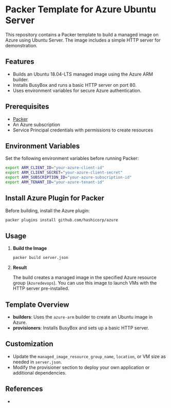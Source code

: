# Packer Template for Azure Ubuntu Server

This repository contains a Packer template to build a managed image on Azure using Ubuntu Server. The image includes a simple HTTP server for demonstration.

## Features

- Builds an Ubuntu 18.04-LTS managed image using the Azure ARM builder.
- Installs BusyBox and runs a basic HTTP server on port 80.
- Uses environment variables for secure Azure authentication.

## Prerequisites

- [Packer](https://www.packer.io/downloads)
- An Azure subscription
- Service Principal credentials with permissions to create resources

## Environment Variables

Set the following environment variables before running Packer:

```sh
export ARM_CLIENT_ID="your-azure-client-id"
export ARM_CLIENT_SECRET="your-azure-client-secret"
export ARM_SUBSCRIPTION_ID="your-azure-subscription-id"
export ARM_TENANT_ID="your-azure-tenant-id"
```

## Install Azure Plugin for Packer

Before building, install the Azure plugin:

```sh
packer plugins install github.com/hashicorp/azure
```

## Usage

1. **Build the Image**

   ```sh
   packer build server.json
   ```

2. **Result**

   The build creates a managed image in the specified Azure resource group (`Azuredevops`). You can use this image to launch VMs with the HTTP server pre-installed.

## Template Overview

- **builders**: Uses the `azure-arm` builder to create an Ubuntu image in Azure.
- **provisioners**: Installs BusyBox and sets up a basic HTTP server.

## Customization

- Update the `managed_image_resource_group_name`, `location`, or VM size as needed in `server.json`.
- Modify the provisioner section to deploy your own application or additional dependencies.

## References

-